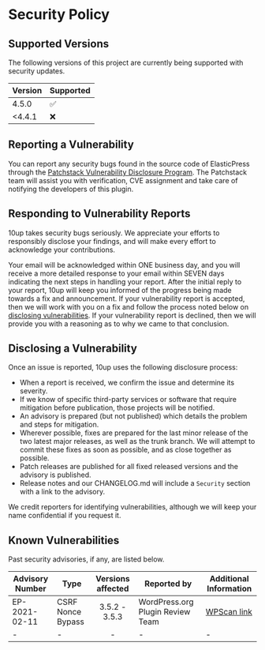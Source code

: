 # Security Policy

## Supported Versions

The following versions of this project are currently being supported with security updates.

| Version | Supported          |
| ------- | ------------------ |
| 4.5.0   | :white_check_mark: |
| <4.4.1  | :x:                |

## Reporting a Vulnerability

You can report any security bugs found in the source code of ElasticPress through the [Patchstack Vulnerability Disclosure Program](https://patchstack.com/database/vdp/elasticpress). The Patchstack team will assist you with verification, CVE assignment and take care of notifying the developers of this plugin.

## Responding to Vulnerability Reports

10up takes security bugs seriously.  We appreciate your efforts to responsibly disclose your findings, and will make every effort to acknowledge your contributions.

Your email will be acknowledged within ONE business day, and you will receive a more detailed response to your email within SEVEN days indicating the next steps in handling your report.  After the initial reply to your report, 10up will keep you informed of the progress being made towards a fix and announcement.  If your vulnerability report is accepted, then we will work with you on a fix and follow the process noted below on [disclosing vulnerabilities](#disclosing-a-vulnerability).  If your vulnerability report is declined, then we will provide you with a reasoning as to why we came to that conclusion.

## Disclosing a Vulnerability

Once an issue is reported, 10up uses the following disclosure process:

- When a report is received, we confirm the issue and determine its severity.
- If we know of specific third-party services or software that require mitigation before publication, those projects will be notified.
- An advisory is prepared (but not published) which details the problem and steps for mitigation.
- Wherever possible, fixes are prepared for the last minor release of the two latest major releases, as well as the trunk branch.  We will attempt to commit these fixes as soon as possible, and as close together as possible.
- Patch releases are published for all fixed released versions and the advisory is published.
- Release notes and our CHANGELOG.md will include a `Security` section with a link to the advisory.

We credit reporters for identifying vulnerabilities, although we will keep your name confidential if you request it.

## Known Vulnerabilities

Past security advisories, if any, are listed below.

| Advisory Number | Type               | Versions affected | Reported by           | Additional Information      |
|-----------------|--------------------|:-----------------:|-----------------------|-----------------------------|
| EP-2021-02-11 | CSRF Nonce Bypass | 3.5.2 - 3.5.3 | WordPress.org Plugin Review Team | [WPScan link](https://wpscan.com/vulnerability/ce655810-bd08-4042-ac3d-63def5c76994) |
| -               | -                  | -                 | -                     | -                           |
